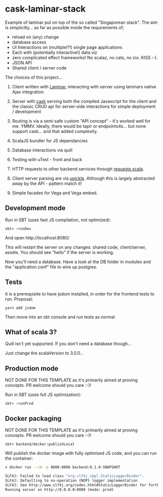 # cask-laminar-stack

Example of laminar put on top of the so called "Singaporean stack". The aim is simplicitly... as far as possible inside the requirements of; 
- reload on (any) change
- database access
- UI Interactions on (multiple!?!) single page applications
- Each with (potentially interactive!) data viz
- zero complicated effect frameworks! No scalaz, no cats, no zio. KISS :-).
- JSON API
- Shared client / server code

The choices of this project...

1. Client written with [Laminar](https://github.com/raquo/Laminar), interacting with server using laminars native Ajax integration

2. Server with [cask](https://com-lihaoyi.github.io/cask/) serving both the compiled Javascript for the client and the classic CRUD api for server-side interactions for simple deployment / development

3. Routing is via a semi safe custom "API concept" - it's worked well for me. YMMV. Ideally, there would be tapir or endpoints4s... but none support cask... and that added complexity.

4. ScalaJS bundler for JS dependancies

5. Database interactions via quill

6. Testing with uTest - front and back

7.  HTTP requests to other backend services through [requests scala](http://www.lihaoyi.com/post/HowtoworkwithHTTPJSONAPIsinScala.html).

8. Client server parsing are via [upickle](https://www.lihaoyi.com/post/HowtoworkwithJSONinScala.html). Although this is largely abstracted away by the API - pattern match it! 

9. Simple facades for Vega and Vega embed.

## Development mode

Run in SBT (uses fast JS compilation, not optimized):

```
sbt> ~runDev
```

And open http://localhost:8080/

This will restart the server on any changes: shared code, client/server, assets. You should see "hello" if the server is working. 

Now you'll need a database. Have a look at the DB folder in modules and the "application.conf" file to wire up postgres.

## Tests
It is a prerequisite to have jsdom installed, in order for the frontend tests to run. Proposal:
```
yarn add jsdom
```
Then move into an sbt console and run tests as normal

## What of scala 3? 
Quill isn't yet supported. If you don't need a database though...

Just change the scalaVersion to 3.0.0... 

## Production mode
NOT DONE FOR THIS TEMPLATE as it's primarily aimed at proving concepts. PR welcome should you care :-)!

Run in SBT (uses full JS optimization):

```
sbt> ~runProd 
```

## Docker packaging 
NOT DONE FOR THIS TEMPLATE as it's primarily aimed at proving concepts. PR welcome should you care :-)!

```
sbt> backend/docker:publishLocal
```

Will publish the docker image with fully optimised JS code, and you can run the container:

```bash
✗ docker run --rm -p 8080:8080 backend:0.1.0-SNAPSHOT

SLF4J: Failed to load class "org.slf4j.impl.StaticLoggerBinder".
SLF4J: Defaulting to no-operation (NOP) logger implementation
SLF4J: See http://www.slf4j.org/codes.html#StaticLoggerBinder for further details.
Running server on http://0.0.0.0:8080 (mode: prod)
```
